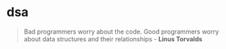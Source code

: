 # dsa

> Bad programmers worry about the code. Good programmers worry about data structures and their relationships - **Linus Torvalds**